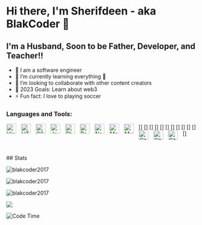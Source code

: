 # Hi there, I'm Sherifdeen - aka BlakCoder 👋 


## I'm a Husband, Soon to be Father, Developer, and Teacher!!

- 🔭 I am a software engineer
- 🌱 I’m currently learning everything 🤣
- 👯 I’m looking to collaborate with other content creators
- 🥅 2023 Goals: Learn about web3
- ⚡ Fun fact: I love to playing soccer



### Languages and Tools:

[<img align="left" alt="Visual Studio Code" width="26px" src="https://cdn.jsdelivr.net/gh/devicons/devicon/icons/vscode/vscode-original.svg" style="padding-right:10px;" />]
[<img align="left" alt="HTML5" width="26px" src="https://cdn.jsdelivr.net/gh/devicons/devicon/icons/html5/html5-original.svg" style="padding-right:10px;" />]
[<img align="left" alt="CSS3" width="26px" src="https://cdn.jsdelivr.net/gh/devicons/devicon/icons/css3/css3-original.svg" style="padding-right:10px;" />]
[<img align="left" alt="JavaScript" width="26px" src="https://cdn.jsdelivr.net/gh/devicons/devicon/icons/javascript/javascript-original.svg" style="padding-right:10px;" />]
[<img align="left" alt="Php" width="26px" src="https://cdn.jsdelivr.net/gh/devicons/devicon/icons/php/php-original.svg" style="padding-right:10px;" />]
[<img align="left" alt="React" width="26px" src="https://cdn.jsdelivr.net/gh/devicons/devicon/icons/react/react-original.svg" style="padding-right:10px;" />]
[<img align="left" alt="Node.js" width="26px" src="https://cdn.jsdelivr.net/gh/devicons/devicon/icons/nodejs/nodejs-original.svg" style="padding-right:10px;" />]
[<img align="left" alt="MongoDB" width="26px" src="https://cdn.jsdelivr.net/gh/devicons/devicon/icons/mongodb/mongodb-original.svg" style="padding-right:10px;" />]
[<img align="left" alt="MySQL" width="26px" src="https://cdn.jsdelivr.net/gh/devicons/devicon/icons/mysql/mysql-original.svg" style="padding-right:10px;" />]
[<img align="left" alt="Git" width="26px" src="https://cdn.jsdelivr.net/gh/devicons/devicon/icons/git/git-original.svg" style="padding-right:10px;" />]
[<img align="left" alt="GitHub" width="26px" src="https://user-images.githubusercontent.com/3369400/139447912-e0f43f33-6d9f-45f8-be46-2df5bbc91289.png" style="padding-right:10px;" />]
[<img align="left" alt="GitHub" width="26px" src="https://user-images.githubusercontent.com/3369400/139448065-39a229ba-4b06-434b-bc67-616e2ed80c8f.png" style="padding-right:10px;" />]


<br />
<br />
## Stats

<p><img src="https://github-readme-stats.vercel.app/api?username=blakcoder2017&theme=material-palenight&hide_border=false&include_all_commits=false&count_private=false" alt="blakcoder2017" /></p>
<p><img src="https://github-readme-streak-stats.herokuapp.com/?user=blakcoder2017&theme=material-palenight&hide_border=false" alt="blakcoder2017" /></p>
<p><img src="https://github-readme-stats.vercel.app/api/top-langs/?username=blakcoder2017&theme=material-palenight&hide_border=false&include_all_commits=false&count_private=false&layout=compact" alt="blakcoder2017" /></p>

![](https://github-profile-trophy.vercel.app/?username=blakcoder2017&theme=dracula&no-frame=false&no-bg=false&margin-w=4)

<!--START_SECTION:waka-->
![Code Time](http://img.shields.io/badge/Code%20Time-3%2C099%20hrs%2038%20mins-blue)



